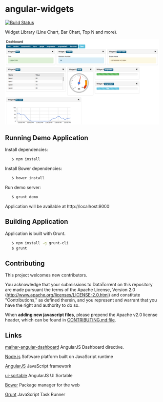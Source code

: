 angular-widgets
=================

[![Build Status](https://travis-ci.org/DataTorrent/malhar-angular-widgets.svg?branch=master)](https://travis-ci.org/DataTorrent/malhar-angular-widgets)

 Widget Library (Line Chart, Bar Chart, Top N and more).

![AngularJS Dashboard](docs/AngularJSDashboard.png "AngularJS Dashboard")

## Running Demo Application
 Install dependencies:

 ``` bash
    $ npm install
 ```

 Install Bower dependencies:

 ``` bash
    $ bower install
 ```

 Run demo server:

 ``` bash
    $ grunt demo
 ```

 Application will be available at http://localhost:9000

## Building Application

 Application is built with Grunt.

 ``` bash
    $ npm install -g grunt-cli
    $ grunt
 ```

## Contributing

This project welcomes new contributors.

You acknowledge that your submissions to DataTorrent on this repository are made pursuant the terms of the Apache License, Version 2.0 (http://www.apache.org/licenses/LICENSE-2.0.html) and constitute "Contributions," as defined therein, and you represent and warrant that you have the right and authority to do so.

When **adding new javascript files**, please prepend the Apache v2.0 license header, which can be found in [CONTRIBUTING.md file](https://github.com/DataTorrent/malhar-angular-widgets/blob/master/CONTRIBUTING.md).

## Links

[malhar-angular-dashboard](https://github.com/DataTorrent/malhar-angular-dashboard) AngularJS Dashboard directive.

[Node.js](http://nodejs.org/) Software platform built on JavaScript runtime

[AngularJS](http://angularjs.org/) JavaScript framework

[ui-sortable](https://github.com/angular-ui/ui-sortable) AngularJS UI Sortable

[Bower](http://bower.io/) Package manager for the web

[Grunt](http://gruntjs.com/) JavaScript Task Runner
